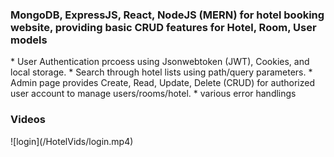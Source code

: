 <h3>MongoDB, ExpressJS, React, NodeJS (MERN) for hotel booking website, providing basic CRUD features for Hotel, Room, User models</h3>
  * User Authentication prcoess using Jsonwebtoken (JWT), Cookies, and local storage. 
  * Search through hotel lists using path/query parameters. 
  * Admin page provides Create, Read, Update, Delete (CRUD) for authorized user account to manage users/rooms/hotel. 
  * various error handlings
<h3>Videos</h3>
![login](/HotelVids/login.mp4)